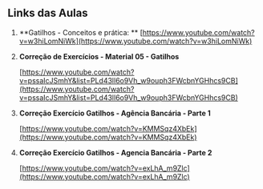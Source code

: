 ## Links das Aulas

1. **Gatilhos - Conceitos e prática: **
   [https://www.youtube.com/watch?v=w3hiLomNiWk](https://www.youtube.com/watch?v=w3hiLomNiWk)

2. **Correção de Exercícios - Material 05 - Gatilhos**

   [https://www.youtube.com/watch?v=pssaIcJSmhY&list=PLd43ll6o9Vh_w9ouph3FWcbnYGHhcs9CB](https://www.youtube.com/watch?v=pssaIcJSmhY&list=PLd43ll6o9Vh_w9ouph3FWcbnYGHhcs9CB)

3. **Correção Exercício Gatilhos - Agência Bancária - Parte 1**

   [https://www.youtube.com/watch?v=KMMSqz4XbEk](https://www.youtube.com/watch?v=KMMSqz4XbEk)

4. **Correção Exercício Gatilhos - Agencia Bancária - Parte 2**

   [https://www.youtube.com/watch?v=exLhA_m9Zlc](https://www.youtube.com/watch?v=exLhA_m9Zlc)


